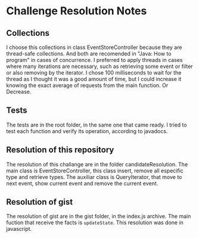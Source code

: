 # Challenge Resolution Notes

## Collections

I choose this collections in class EventStoreController because they are thread-safe collections. And both are recomended in "Java: How to program" in cases of concurrence. I preferred to apply threads in cases where many iterations are necessary, such as retrieving some event or filter or also removing by the iterator. I chose 100 milliseconds to wait for the thread as I thought it was a good amount of time, but I could increase it knowing the exact average of requests from the main function. Or Decrease.

## Tests

The tests are in the root folder, in the same one that came ready. I tried to test each function and verify its operation, according to javadocs.

## Resolution of this repository

The resolution of this challange are in the folder candidateResolution. The main class is EventStoreController, this class insert, remove all especific type and retrieve types. The auxiliar class is QueryIterator, that move to next event, show current event and remove the current event. 

## Resolution of gist

The resolution of gist are in the gist folder, in the index.js archive. The main fuction that receive the facts is `updateState`. This resolution was done in javascript. 
